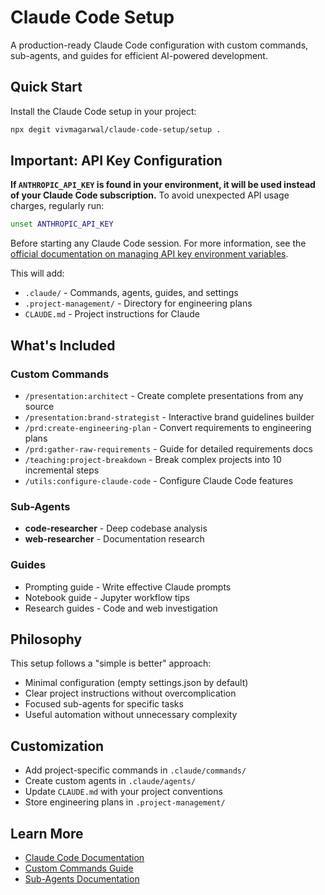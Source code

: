 # Claude Code Setup

A production-ready Claude Code configuration with custom commands, sub-agents, and guides for efficient AI-powered development.

## Quick Start

Install the Claude Code setup in your project:

```bash
npx degit vivmagarwal/claude-code-setup/setup .
```

## Important: API Key Configuration

**If `ANTHROPIC_API_KEY` is found in your environment, it will be used instead of your Claude Code subscription.** To avoid unexpected API usage charges, regularly run:

```bash
unset ANTHROPIC_API_KEY
```

Before starting any Claude Code session. For more information, see the [official documentation on managing API key environment variables](https://support.claude.com/en/articles/12304248-managing-api-key-environment-variables-in-claude-code).

This will add:
- `.claude/` - Commands, agents, guides, and settings
- `.project-management/` - Directory for engineering plans
- `CLAUDE.md` - Project instructions for Claude

## What's Included

### Custom Commands
- `/presentation:architect` - Create complete presentations from any source
- `/presentation:brand-strategist` - Interactive brand guidelines builder
- `/prd:create-engineering-plan` - Convert requirements to engineering plans
- `/prd:gather-raw-requirements` - Guide for detailed requirements docs
- `/teaching:project-breakdown` - Break complex projects into 10 incremental steps
- `/utils:configure-claude-code` - Configure Claude Code features

### Sub-Agents
- **code-researcher** - Deep codebase analysis
- **web-researcher** - Documentation research

### Guides
- Prompting guide - Write effective Claude prompts
- Notebook guide - Jupyter workflow tips
- Research guides - Code and web investigation

## Philosophy

This setup follows a "simple is better" approach:
- Minimal configuration (empty settings.json by default)
- Clear project instructions without overcomplication
- Focused sub-agents for specific tasks
- Useful automation without unnecessary complexity

## Customization

- Add project-specific commands in `.claude/commands/`
- Create custom agents in `.claude/agents/`
- Update `CLAUDE.md` with your project conventions
- Store engineering plans in `.project-management/`

## Learn More

- [Claude Code Documentation](https://docs.claude.com/en/docs/claude-code/overview.md)
- [Custom Commands Guide](https://docs.claude.com/en/docs/claude-code/slash-commands)
- [Sub-Agents Documentation](https://docs.claude.com/en/docs/claude-code/sub-agents)